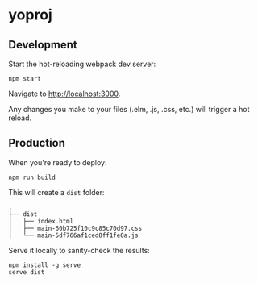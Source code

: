 # yoproj

## Development

Start the hot-reloading webpack dev server:

    npm start

Navigate to <http://localhost:3000>.

Any changes you make to your files (.elm, .js, .css, etc.) will trigger
a hot reload.

## Production

When you're ready to deploy:

    npm run build

This will create a `dist` folder:

    .
    ├── dist
    │   ├── index.html
    │   ├── main-60b725f10c9c85c70d97.css
    │   └── main-5df766af1ced8ff1fe0a.js

Serve it locally to sanity-check the results:

    npm install -g serve
    serve dist
